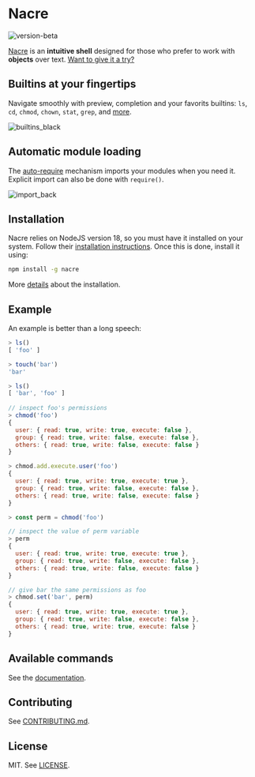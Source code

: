 # Nacre

![version-beta](https://img.shields.io/badge/version-beta-yellow)

[Nacre](https://nacre.sh/) is an **intuitive shell** designed for those who prefer to work with **objects** over text. [Want to give it a try?](https://nacre.sh/getting-started)

## Builtins at your fingertips

Navigate smoothly with preview, completion and your favorits builtins: `ls`, `cd`, `chmod`, `chown`, `stat`, `grep`, and [more](https://nacre.sh/docs#builtins).

![builtins_black](https://user-images.githubusercontent.com/11426226/160006956-f44a6bf0-96f6-475c-93db-b42f1be230ba.gif)

## Automatic module loading

The [auto-require](https://nacre.sh/getting-started#auto-require) mechanism imports your modules when you need it. Explicit import can also be done with `require()`.

![import_back](https://user-images.githubusercontent.com/11426226/160008043-e1cfc744-182f-443c-b480-59372560abc2.gif)

## Installation

Nacre relies on NodeJS version 18, so you must have it installed on your system. Follow their [installation instructions](https://nodejs.org/). Once this is done, install it using:

```bash
npm install -g nacre
```

More [details](https://nacre.sh/getting-started#installation) about the installation.

## Example

An example is better than a long speech:
```js
> ls()
[ 'foo' ]

> touch('bar')
'bar'

> ls()
[ 'bar', 'foo' ]
  
// inspect foo's permissions
> chmod('foo')
{
  user: { read: true, write: true, execute: false },
  group: { read: true, write: false, execute: false },
  others: { read: true, write: false, execute: false }
}

> chmod.add.execute.user('foo')
{
  user: { read: true, write: true, execute: true },
  group: { read: true, write: false, execute: false },
  others: { read: true, write: false, execute: false }
}

> const perm = chmod('foo')

// inspect the value of perm variable
> perm
{
  user: { read: true, write: true, execute: true },
  group: { read: true, write: false, execute: false },
  others: { read: true, write: false, execute: false }
}

// give bar the same permissions as foo 
> chmod.set('bar', perm)
{
  user: { read: true, write: true, execute: true },
  group: { read: true, write: false, execute: false },
  others: { read: true, write: true, execute: false }
}
```

## Available commands

See the [documentation](https://nacre.sh/docs).

## Contributing

See [CONTRIBUTING.md](./CONTRIBUTING.md).

## License

MIT. See [LICENSE](./LICENSE).
